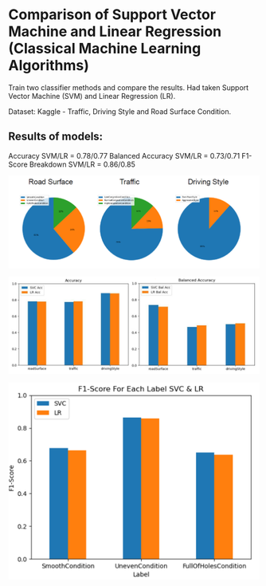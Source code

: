 # Comparison of Support Vector Machine and Linear Regression (Classical Machine Learning Algorithms) 


Train two classifier methods and compare the results.
Had taken Support Vector Machine (SVM) and Linear Regression (LR).


Dataset: Kaggle - Traffic, Driving Style and Road Surface Condition.


## Results of models:

Accuracy SVM/LR = 0.78/0.77
Balanced Accuracy SVM/LR = 0.73/0.71
F1-Score Breakdown SVM/LR = 0.86/0.85

![Results](https://github.com/GusevPortfolio/Comparison-of-SVM-and-LR-in-ML/blob/main/Visualisation/Results%201.PNG)

![Results](https://github.com/GusevPortfolio/Comparison-of-SVM-and-LR-in-ML/blob/main/Visualisation/Results%202.PNG)

![Results](https://github.com/GusevPortfolio/Comparison-of-SVM-and-LR-in-ML/blob/main/Visualisation/Results%203.PNG)
